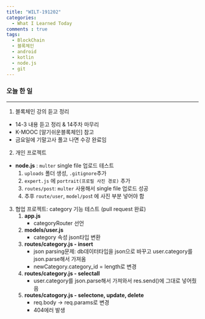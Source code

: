 ```yaml
---
title: "WILT-191202"
categories:
  - What I Learned Today
comments : true
tags:
  - BlockChain
  - 블록체인
  - android
  - kotlin
  - node.js
  - git
---
```



### 오늘 한 일
----

1. 블록체인 강의 듣고 정리
  - 14-3 내용 듣고 정리 & 14주차 마무리
  - K-MOOC [알기쉬운블록체인] 참고
  - 금요일에 기말고사 풀고 나면 수강 완료임<br>


2. 개인 프로젝트
  - __node.js__ : `multer` single file 업로드 테스트
    1. `uploads` 폴더 생성, `.gitignore`추가
    2. `expert.js` 에 `portrait(프로필 사진 경로)` 추가
    3. `routes/post`: `multer` 사용해서 single file 업로드 성공
    4. 추후 `route/user`, `model/pos`t 에 사진 부분 넣어야 함<br>


3. 협업 프로젝트: category 기능 테스트 (pull request 완료)
    1. **app.js**
        - categoryRouter 선언
    2. **models/user.js**
        - category 속성 json타입 변환
    3. **routes/category.js - insert**
        - json parsing문제: db데이터타입을 json으로 바꾸고 user.category를 json.parse해서 가져옴
        - newCategory.category_id = length로 변경
    4. **routes/category.js - selectall**
        - user.category를 json.parse해서 가져와서 res.send()에 그대로 넣어줬음
    5. **routes/catogory.js - selectone, update, delete**
        - req.body -> req.params로 변경
        - 404에러 발생<br>
